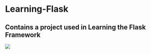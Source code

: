 # Learning-Flask
## Contains a project used in Learning the Flask Framework
<img src="https://cdn.eduonix.com/assets/images/header_img/2020080305521512058.png"/>
